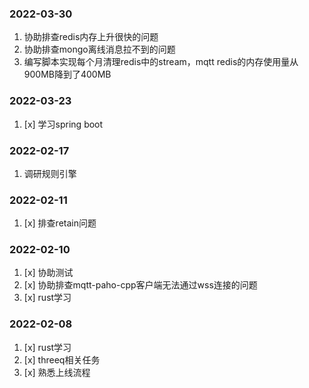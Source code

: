 
### 2022-03-30
1. 协助排查redis内存上升很快的问题
2. 协助排查mongo离线消息拉不到的问题
3. 编写脚本实现每个月清理redis中的stream，mqtt redis的内存使用量从900MB降到了400MB

### 2022-03-23
1. [x] 学习spring boot


### 2022-02-17
1. 调研规则引擎

### 2022-02-11
1. [x] 排查retain问题

### 2022-02-10
1. [x] 协助测试
2. [x] 协助排查mqtt-paho-cpp客户端无法通过wss连接的问题
3. [x] rust学习

### 2022-02-08
1. [x] rust学习
2. [x] threeq相关任务
3. [x] 熟悉上线流程
